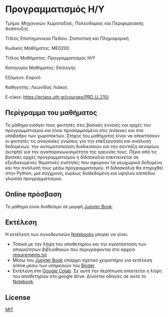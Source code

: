 # Προγραμματισμός Η/Υ

Τμήμα: Μηχανικών Χωροταξίας, Πολεοδομίας και Περιφερειακής Ανάπτυξης

Τίτλος Επιστημονικού Πεδίου: Στατιστική και Πληροφορική

Κωδικός Μαθήματος: ΜΕ0200

Τίτλος Μαθήματος: Προγραμματισμός Η/Υ

Κατηγορία Μαθήματος: Επιλογής

Εξάμηνο: Εαρινό

Καθηγητής: Λεωνίδας Λιάκος

E-class: https://eclass.uth.gr/courses/PRD_U_210/

## Περίγραμμα του μαθήματος

Το μάθημα εισάγει τους φοιτητές στις βασικές έννοιες και αρχές του προγραμματισμού και είναι προσαρμοσμένο στις ανάγκες και στο υπόβαθρο των χωροτακτών. Στόχος του μαθήματος είναι να αποκτήσουν οι φοιτητές τις αναγκαίες γνώσεις για την επεξεργασία και ανάλυση δεδομένων, την αυτοματοποίηση διαδικασιών και την σύνταξη σεναρίων (scripts) για την αναπαραγωγισιμότητα της ερευνάς τους. Πέρα από τις βασικές αρχές προγραμματισμού η διδασκαλία επεκτείνεται σε εξειδικευμένες θεματικές ενότητες που αφορούν τα γεωχωρικά δεδομένα και την ανάλυσή τους μέσω προγραμματισμού. Η διδασκαλία θα στηριχθεί στην Python, μια σύγχρονη, ευρέως διαδεδομένη και υψηλού επιπέδου γλώσσα προγραμματισμού.


## Online πρόσβαση

Το μάθημα είναι διαθέσιμο σε μορφή [Jupyter Book](https://kokkytos.github.io/programming/).

## Εκτέλεση

Η εκτέλεση των συνοδευτικών [Notebooks](./notebooks) μπορεί να γίνει:
- Τοπικά με την λήψη του αποθετηρίου και την εγκατάσταση των απαραίτητων βιβλιοθηκών που περιγράφονται στο αρχείο [requirements.txt](requirements.txt)
- Μέσω του [Jupyter Book](https://kokkytos.github.io/programming/) υπάρχει σχετικό χειριστήριο για εκτέλεση online μέσω των υπηρεσιών του [Binder](https://mybinder.org/).
- Εκτέλεση στο [Google Colab](https://colab.research.google.com/). Σε αυτή την περίπτωση απαιτείται η λήψη του αποθετηρίου στο google drive. Δίνονται οδηγίες σε αυτό το [Notebook](./notebooks/clone_gd.ipynb).

## License

[MIT](https://github.com/kokkytos/programming/blob/main/LICENSE)